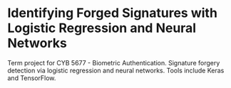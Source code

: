 # Identifying Forged Signatures with Logistic Regression and Neural Networks
Term project for CYB 5677 - Biometric Authentication. 
Signature forgery detection via logistic regression and neural networks. Tools include Keras and TensorFlow.
